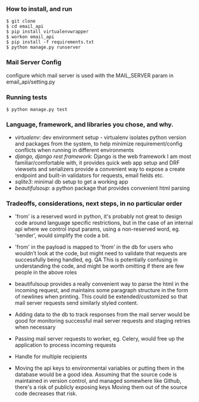 ### How to install, and run
```
$ git clone
$ cd email_api
$ pip install virtualenvwrapper
$ workon email_api
$ pip install -f requirements.txt
$ python manage.py runserver
```

### Mail Server Config
configure which mail server is used with the MAIL_SERVER param in email_api/setting.py

### Running tests
```
$ python manage.py test
```

### Language, framework, and libraries you chose, and why.
- *virtualenv*: dev environment setup - virtualenv isolates python version and packages from the system, to help minimize requirement/config conflicts when running in different environments
- *django, django rest framework*: Django is the web framework I am most familiar/comfortable with, it provides quick web app setup
and DRF viewsets and serializers provide a convenient way to expose a create endpoint and built-in validators for requests, email fields etc.
- *sqlite3*: minimal db setup to get a working app
- *beautifulsoup*: a python package that provides convenient html parsing

### Tradeoffs, considerations, next steps, in no particular order
- 'from' is a reserved word in python, it's probably not great to design code around language specific restrictions,
but in the case of an internal api where we control input params, using a non-reserved word, eg. 'sender', would simplify the code a bit.

- 'from' in the payload is mapped to 'from' in the db for users who wouldn't look at the code, but might need to validate that requests are successfully being handled, eg. QA
This is potentially confusing in understanding the code, and might be worth omitting if there are few people in the above roles

- beautifulsoup provides a really convenient way to parse the html in the incoming request, and maintains some paragraph structure in the form of newlines when printing.
This could be extended/customized so that mail server requests send similarly styled content.

- Adding data to the db to track responses from the mail server would be good for monitoring successful mail server requests and staging retries when necessary

- Passing mail server requests to worker, eg. Celery, would free up the application to process incoming requests

- Handle for multiple recipients

- Moving the api keys to environmental variables or putting them in the database would be a good idea.
Assuming that the source code is maintained in version control, and managed somewhere like Github, there's a risk of publicly exposing keys
Moving them out of the source code decreases that risk.
